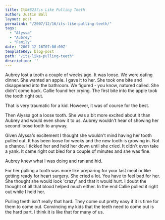 ```yaml
---
title: It&#8217;s Like Pulling Teeth
author: Justin Ball
layout: post
permalink: "/2007/12/16/its-like-pulling-teeth/"
tags:
  - "Alyssa"
  - "Aubrey"
  - "Family"
date: '2007-12-16T07:00:00Z'
templateKey: blog-post
path: "/its-like-pulling-teeth"
description: ''
---
```


Aubrey lost a tooth a couple of weeks ago. It was loose. We were eating dinner. She wanted an apple. I gave it to her. She took one bite and disappeared into the bathroom. We figured - you know, natured called. She didn't come back. Callie found her crying. The first bite into the apple took the tooth right out.

That is very traumatic for a kid. However, it was of course for the best.

Then Alyssa got a loose tooth. She was a bit more excited about it than Aubrey and would even show it to us. Aubrey wouldn't hear of showing her second loose tooth to anyway.

Given Alyssa's excitement I thought she wouldn't mind having her tooth pulled out. It has been loose for weeks and the new tooth is growing in. Not a chance. I tickled her and held her down until she cried. It didn't even take a yank. It came right out bled for a couple of minutes and she was fine.

Aubrey knew what I was doing and ran and hid.

For her pulling a tooth was more like preparing for your last meal or like getting ready for heart surgery. She cried a lot. You have to feel bad for her. She thought she would look 'crazy' and that it would hurt. I doubt the thought of all that blood helped much either. In the end Callie pulled it right out while I held her.

Pulling teeth isn't really that hard. They come out pretty easy if it is time for them to come out. Convincing my kids that the teeth need to come out is the hard part. I think it is like that for many of us.
